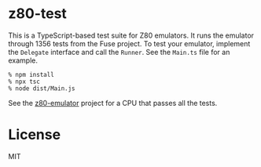 # z80-test

This is a TypeScript-based test suite for Z80 emulators. It runs the
emulator through 1356 tests from the Fuse project. To test your emulator,
implement the `Delegate` interface and call the `Runner`. See the `Main.ts`
file for an example.

    % npm install
    % npx tsc
    % node dist/Main.js

See the [z80-emulator](https://github.com/lkesteloot/z80-emulator)
project for a CPU that passes all the tests.

# License

MIT

